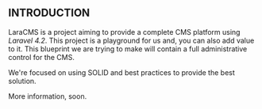 ## INTRODUCTION

LaraCMS is a project aiming to provide a complete CMS platform using *Laravel 4.2*. This project is a playground for us and, you can also add value to it. This blueprint we are trying to make will contain a full administrative control for the CMS.

We're focused on using SOLID and best practices to provide the best solution. 

More information, soon.


